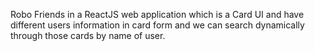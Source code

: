 Robo Friends in a ReactJS web application which is a Card UI and have different users information in card form and we can search dynamically through those cards by name of user.